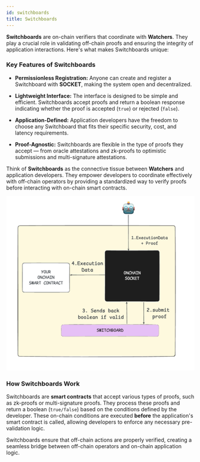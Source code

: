 ```yaml
---
id: switchboards
title: Switchboards
---
```


**Switchboards** are on-chain verifiers that coordinate with **Watchers**. They play a crucial role in validating off-chain proofs and ensuring the integrity of application interactions. Here's what makes Switchboards unique:

### Key Features of Switchboards

- **Permissionless Registration:**
  Anyone can create and register a Switchboard with **SOCKET**, making the system open and decentralized.

- **Lightweight Interface:**
  The interface is designed to be simple and efficient. Switchboards accept proofs and return a boolean response indicating whether the proof is accepted (`true`) or rejected (`false`).

- **Application-Defined:**
  Application developers have the freedom to choose any Switchboard that fits their specific security, cost, and latency requirements.

- **Proof-Agnostic:**
  Switchboards are flexible in the type of proofs they accept — from oracle attestations and zk-proofs to optimistic submissions and multi-signature attestations.

Think of **Switchboards** as the connective tissue between **Watchers** and application developers. They empower developers to coordinate effectively with off-chain operators by providing a standardized way to verify proofs before interacting with on-chain smart contracts.

![Switchboards diagram](../static/img/switchboards.png)

### How Switchboards Work

Switchboards are **smart contracts** that accept various types of proofs, such as zk-proofs or multi-signature proofs. They process these proofs and return a boolean (`true/false`) based on the conditions defined by the developer. These on-chain conditions are executed **before** the application's smart contract is called, allowing developers to enforce any necessary pre-validation logic.

Switchboards ensure that off-chain actions are properly verified, creating a seamless bridge between off-chain operators and on-chain application logic.
